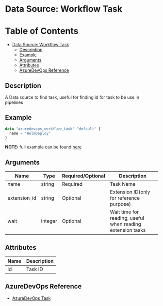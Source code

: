 # Data Source: Workflow Task

Table of Contents
=================

   * [Data Source: Workflow Task](#data-source-workflow-task)
      * [Description](#description)
      * [Example](#example)
      * [Arguments](#arguments)
      * [Attributes](#attributes)
      * [AzureDevOps Reference](#azuredevops-reference)

## Description

A Data source to find task, useful for finding id for task to be use in pipelines

## Example

```terraform
data "azuredevops_workflow_task" "default" {
  name = "HelmDeploy"
}
```

**NOTE:** full example can be found [here](../../examples/d/workflow_task/main.tf)

## Arguments

| Name | Type | Required/Optional | Description |
|------|------|-------------------|-------------|
| name | string | Required | Task Name |
| extension_id | string | Optional | Extension ID(only for reference purpose) |
| wait | integer | Optional | Wait time for reading, useful when reading extension tasks |

## Attributes

| Name | Description |
|------|-------------|
| id | Task ID | 

## AzureDevOps Reference

- [AzureDevOps Task](https://docs.microsoft.com/en-us/azure/devops/pipelines/process/tasks?view=azure-devops&tabs=yaml)

